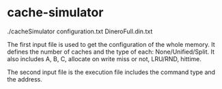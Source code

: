 # cache-simulator

./cacheSimulator configuration.txt DineroFull.din.txt

The first input file is used to get the configuration of the whole memory. It defines the number of caches and the type of each: None/Unified/Split. It also includes A, B, C, allocate on write miss or not, LRU/RND, hittime.

The second input file is the execution file includes the command type and the address.
